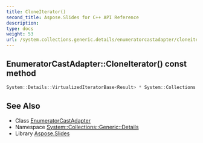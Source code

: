 ```yaml
---
title: CloneIterator()
second_title: Aspose.Slides for C++ API Reference
description: 
type: docs
weight: 53
url: /system.collections.generic.details/enumeratorcastadapter/cloneiterator/
---
```

## EnumeratorCastAdapter::CloneIterator() const method




```cpp
System::Details::VirtualizedIteratorBase<Result> * System::Collections::Generic::Details::EnumeratorCastAdapter<Source, Result>::CloneIterator() const override
```

## See Also

* Class [EnumeratorCastAdapter](../)
* Namespace [System::Collections::Generic::Details](../../)
* Library [Aspose.Slides](../../../)
